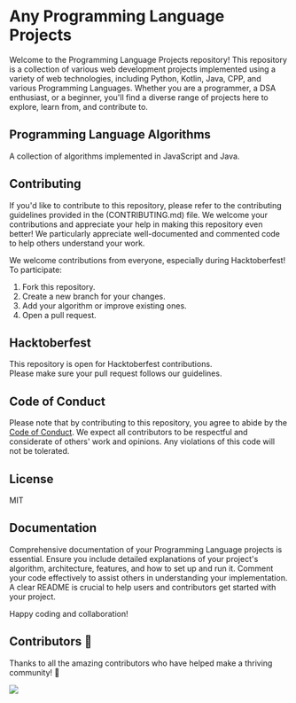 # Any Programming Language Projects

Welcome to the Programming Language Projects repository! This repository is a collection of various web development projects implemented using a variety of web technologies, including Python, Kotlin, Java, CPP, and various Programming Languages. Whether you are a programmer, a DSA enthusiast, or a beginner, you'll find a diverse range of projects here to explore, learn from, and contribute to.

## Programming Language Algorithms

A collection of algorithms implemented in JavaScript and Java.

## Contributing

If you'd like to contribute to this repository, please refer to the contributing guidelines provided in the (CONTRIBUTING.md) file. We welcome your contributions and appreciate your help in making this repository even better! We particularly appreciate well-documented and commented code to help others understand your work.

We welcome contributions from everyone, especially during Hacktoberfest!  
To participate:

1. Fork this repository.
2. Create a new branch for your changes.
3. Add your algorithm or improve existing ones.
4. Open a pull request.

## Hacktoberfest

This repository is open for Hacktoberfest contributions.  
Please make sure your pull request follows our guidelines.

## Code of Conduct

Please note that by contributing to this repository, you agree to abide by the [Code of Conduct](CODE_OF_CONDUCT.md). We expect all contributors to be respectful and considerate of others' work and opinions. Any violations of this code will not be tolerated.

## License

MIT

## Documentation

Comprehensive documentation of your Programming Language projects is essential. Ensure you include detailed explanations of your project's algorithm, architecture, features, and how to set up and run it. Comment your code effectively to assist others in understanding your implementation. A clear README is crucial to help users and contributors get started with your project.

Happy coding and collaboration!

## Contributors 💖

Thanks to all the amazing contributors who have helped make a thriving community! 🌟

<a href="https://github.com/ghostmkg/programming-language/graphs/contributors">
    <img src="https://contrib.rocks/image?repo=ghostmkg/programming-language" />
</a>
